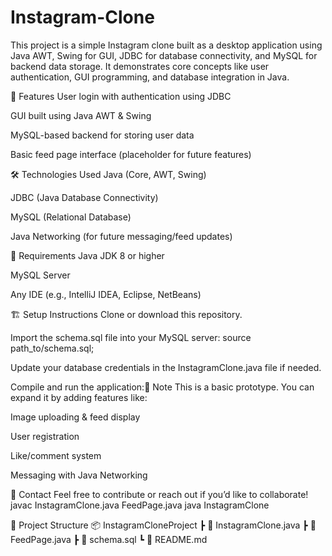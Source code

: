 # Instagram-Clone

This project is a simple Instagram clone built as a desktop application using Java AWT, Swing for GUI, JDBC for database connectivity, and MySQL for backend data storage. It demonstrates core concepts like user authentication, GUI programming, and database integration in Java.

🚀 Features
User login with authentication using JDBC

GUI built using Java AWT & Swing

MySQL-based backend for storing user data

Basic feed page interface (placeholder for future features)

🛠️ Technologies Used
Java (Core, AWT, Swing)

JDBC (Java Database Connectivity)

MySQL (Relational Database)

Java Networking (for future messaging/feed updates)

🧰 Requirements
Java JDK 8 or higher

MySQL Server

Any IDE (e.g., IntelliJ IDEA, Eclipse, NetBeans)

🏗️ Setup Instructions
Clone or download this repository.

Import the schema.sql file into your MySQL server:
source path_to/schema.sql;

Update your database credentials in the InstagramClone.java file if needed.

Compile and run the application:📌 Note
This is a basic prototype. You can expand it by adding features like:

Image uploading & feed display

User registration

Like/comment system

Messaging with Java Networking

📧 Contact
Feel free to contribute or reach out if you’d like to collaborate!
javac InstagramClone.java FeedPage.java
java InstagramClone

📁 Project Structure
📦 InstagramCloneProject
 ┣ 📜 InstagramClone.java
 ┣ 📜 FeedPage.java
 ┣ 📜 schema.sql
 ┗ 📜 README.md

